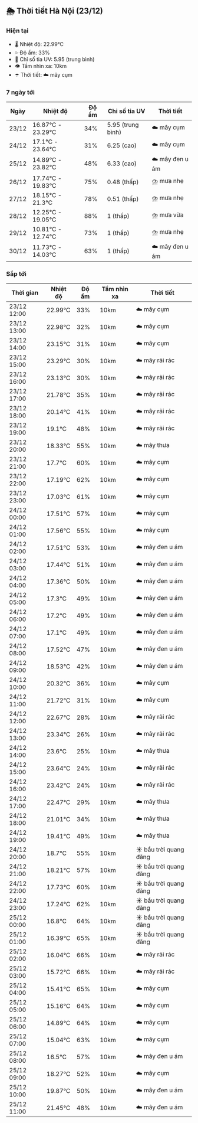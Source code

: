 ## 🌦️ Thời tiết Hà Nội (23/12)

### Hiện tại

- 🌡️ Nhiệt độ: 22.99℃
- 💦 Độ ẩm: 33%
- 🌟 Chỉ số tia UV: 5.95 (trung bình)
- 👁️ Tầm nhìn xa: 10km
- ☂️ Thời tiết: ☁️ mây cụm

### 7 ngày tới

| Ngày | Nhiệt độ | Độ ẩm | Chỉ số tia UV | Thời tiết |
| --- | --- | --- | --- | --- |
| 23/12 | 16.87℃ - 23.29℃ | 34% | 5.95 (trung bình) | ☁️ mây cụm |
| 24/12 | 17.1℃ - 23.64℃ | 31% | 6.25 (cao) | ☁️ mây cụm |
| 25/12 | 14.89℃ - 23.82℃ | 48% | 6.33 (cao) | ☁️ mây đen u ám |
| 26/12 | 17.74℃ - 19.83℃ | 75% | 0.48 (thấp) | ⛈️ mưa nhẹ |
| 27/12 | 18.15℃ - 21.3℃ | 78% | 0.51 (thấp) | ⛈️ mưa nhẹ |
| 28/12 | 12.25℃ - 19.05℃ | 88% | 1 (thấp) | ⛈️ mưa vừa |
| 29/12 | 10.81℃ - 12.74℃ | 73% | 1 (thấp) | ⛈️ mưa nhẹ |
| 30/12 | 11.73℃ - 14.03℃ | 63% | 1 (thấp) | ☁️ mây đen u ám |

### Sắp tới

| Thời gian | Nhiệt độ | Độ ẩm | Tầm nhìn xa | Thời tiết |
| --- | --- | --- | --- | --- |
| 23/12 12:00 | 22.99℃ | 33% | 10km | ☁️ mây cụm |
| 23/12 13:00 | 22.98℃ | 32% | 10km | ☁️ mây cụm |
| 23/12 14:00 | 23.15℃ | 31% | 10km | ☁️ mây cụm |
| 23/12 15:00 | 23.29℃ | 30% | 10km | ☁️ mây rải rác |
| 23/12 16:00 | 23.13℃ | 30% | 10km | ☁️ mây rải rác |
| 23/12 17:00 | 21.78℃ | 35% | 10km | ☁️ mây rải rác |
| 23/12 18:00 | 20.14℃ | 41% | 10km | ☁️ mây rải rác |
| 23/12 19:00 | 19.1℃ | 48% | 10km | ☁️ mây rải rác |
| 23/12 20:00 | 18.33℃ | 55% | 10km | ☁️ mây thưa |
| 23/12 21:00 | 17.7℃ | 60% | 10km | ☁️ mây cụm |
| 23/12 22:00 | 17.19℃ | 62% | 10km | ☁️ mây cụm |
| 23/12 23:00 | 17.03℃ | 61% | 10km | ☁️ mây cụm |
| 24/12 00:00 | 17.51℃ | 57% | 10km | ☁️ mây cụm |
| 24/12 01:00 | 17.56℃ | 55% | 10km | ☁️ mây cụm |
| 24/12 02:00 | 17.51℃ | 53% | 10km | ☁️ mây đen u ám |
| 24/12 03:00 | 17.44℃ | 51% | 10km | ☁️ mây đen u ám |
| 24/12 04:00 | 17.36℃ | 50% | 10km | ☁️ mây đen u ám |
| 24/12 05:00 | 17.3℃ | 49% | 10km | ☁️ mây đen u ám |
| 24/12 06:00 | 17.2℃ | 49% | 10km | ☁️ mây đen u ám |
| 24/12 07:00 | 17.1℃ | 49% | 10km | ☁️ mây đen u ám |
| 24/12 08:00 | 17.52℃ | 47% | 10km | ☁️ mây đen u ám |
| 24/12 09:00 | 18.53℃ | 42% | 10km | ☁️ mây đen u ám |
| 24/12 10:00 | 20.32℃ | 36% | 10km | ☁️ mây cụm |
| 24/12 11:00 | 21.72℃ | 31% | 10km | ☁️ mây cụm |
| 24/12 12:00 | 22.67℃ | 28% | 10km | ☁️ mây rải rác |
| 24/12 13:00 | 23.34℃ | 26% | 10km | ☁️ mây rải rác |
| 24/12 14:00 | 23.6℃ | 25% | 10km | ☁️ mây thưa |
| 24/12 15:00 | 23.64℃ | 24% | 10km | ☁️ mây rải rác |
| 24/12 16:00 | 23.42℃ | 24% | 10km | ☁️ mây rải rác |
| 24/12 17:00 | 22.47℃ | 29% | 10km | ☁️ mây thưa |
| 24/12 18:00 | 21.01℃ | 34% | 10km | ☁️ mây thưa |
| 24/12 19:00 | 19.41℃ | 49% | 10km | ☁️ mây thưa |
| 24/12 20:00 | 18.7℃ | 55% | 10km | ☀️ bầu trời quang đãng |
| 24/12 21:00 | 18.21℃ | 57% | 10km | ☀️ bầu trời quang đãng |
| 24/12 22:00 | 17.73℃ | 60% | 10km | ☀️ bầu trời quang đãng |
| 24/12 23:00 | 17.24℃ | 62% | 10km | ☀️ bầu trời quang đãng |
| 25/12 00:00 | 16.8℃ | 64% | 10km | ☀️ bầu trời quang đãng |
| 25/12 01:00 | 16.39℃ | 65% | 10km | ☀️ bầu trời quang đãng |
| 25/12 02:00 | 16.04℃ | 66% | 10km | ☁️ mây rải rác |
| 25/12 03:00 | 15.72℃ | 66% | 10km | ☁️ mây rải rác |
| 25/12 04:00 | 15.41℃ | 65% | 10km | ☁️ mây cụm |
| 25/12 05:00 | 15.16℃ | 64% | 10km | ☁️ mây cụm |
| 25/12 06:00 | 14.89℃ | 64% | 10km | ☁️ mây cụm |
| 25/12 07:00 | 15.04℃ | 63% | 10km | ☁️ mây cụm |
| 25/12 08:00 | 16.5℃ | 57% | 10km | ☁️ mây đen u ám |
| 25/12 09:00 | 18.27℃ | 52% | 10km | ☁️ mây cụm |
| 25/12 10:00 | 19.87℃ | 50% | 10km | ☁️ mây đen u ám |
| 25/12 11:00 | 21.45℃ | 48% | 10km | ☁️ mây đen u ám |
